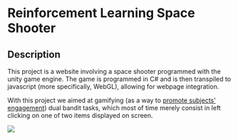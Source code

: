# Reinforcement Learning Space Shooter
## Description

This project is a website involving a space shooter programmed with the unity game engine. The game is programmed in C# and is then transpiled to javascript (more specifically, WebGL), allowing for webpage integration. 

With this project we aimed at gamifying (as a way to [promote subjects' engagement](https://games.jmir.org/2016/2/e11/)) dual bandit tasks, which most of time merely consist in left clicking on one of two items displayed on screen. 

![](shooter.gif)




